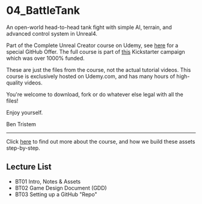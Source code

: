 # 04_BattleTank
An open-world head-to-head tank fight with simple AI, terrain, and advanced control system in Unreal4.

Part of the Complete Unreal Creator course on Udemy, see [here](https://www.udmy.com/unrealcourse?couponCode=GitHubSpecial) for a special GitHub Offer. The full course is part of [this](https://www.kickstarter.com/projects/bentristem/learn-to-make-video-games-unreal-developer-course) Kickstarter campaign which was over 1000% funded.

These are just the files from the course, not the actual tutorial videos. This course is exclusively hosted on Udemy.com, and has many hours of high-quality videos.

You're welcome to download, fork or do whatever else legal with all the files!

Enjoy yourself.

Ben Tristem

---
Click [here](https:://www.udmy.com/unrealcourse?couponCode=GitHubSpecial) to find out more about the course, and how we build these assets step-by-step.

## Lecture List
* BT01 Intro, Notes & Assets
* BT02 Game Design Document (GDD)
* BT03 Setting up a GitHub "Repo"
